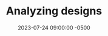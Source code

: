 ---
date: 2023-07-24 09:00:00 -0500
title: "Analyzing designs"
guide: hcd-design-operations
primary_image: hcd-design-operations
---